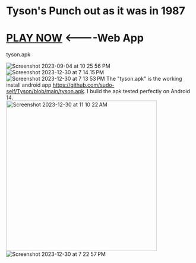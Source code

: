 # Tyson's Punch out as it was in 1987 
# <a href="https://tyson.jessejesse.com">PLAY NOW</a> <----Web App

tyson.apk

![Screenshot 2023-09-04 at 10 25 56 PM](https://github.com/sudo-self/Tyson/assets/119916323/a9422ad7-e3df-46be-94e2-c9a29ceb5fe7)
![Screenshot 2023-12-30 at 7 14 15 PM](https://github.com/sudo-self/Tyson/assets/119916323/9de50b24-362f-4e51-b23f-ce2d1afa6bdc)
![Screenshot 2023-12-30 at 7 13 53 PM](https://github.com/sudo-self/Tyson/assets/119916323/74c96a82-4035-418f-9273-ee9289c64789)
The "tyson.apk" is the working install android app
https://github.com/sudo-self/Tyson/blob/main/tyson.apk. I build the apk tested perfectly on Android 14.<br>
<img width="405" alt="Screenshot 2023-12-30 at 11 10 22 AM" src="https://github.com/sudo-self/Tyson/assets/119916323/40892903-940e-492c-b858-b45447d53fac">
![Screenshot 2023-12-30 at 7 22 57 PM](https://github.com/sudo-self/Tyson/assets/119916323/049d2173-4853-40e6-975c-c6f989c660a6)
